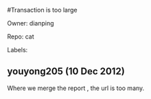 #Transaction is too large 

Owner: dianping

Repo: cat

Labels: 

## youyong205 (10 Dec 2012)

Where we merge the report , the url is too many.


